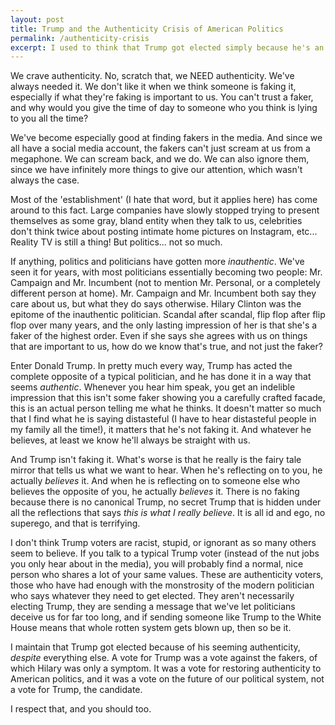 ```yaml
---
layout: post
title: Trump and the Authenticity Crisis of American Politics
permalink: /authenticity-crisis
excerpt: I used to think that Trump got elected simply because he's an extraordinary salesman. He is at that, but after finding that explanation extremely unsatisfying (and numerous others put forward, such as the force of the middle class white vote), I came up with another that I find infinitely better: Trump is the only major political candidate to satisfy our demand for authenticity. No one else came close.
---
```

We crave authenticity. No, scratch that, we NEED authenticity. We've always needed it. We don't like it when we think someone is faking it, especially if what they're faking is important to us. You can't trust a faker, and why would you give the time of day to someone who you think is lying to you all the time? 

We've become especially good at finding fakers in the media. And since we all have a social media account, the fakers can't just scream at us from a megaphone. We can scream back, and we do. We can also ignore them, since we have infinitely more things to give our attention, which wasn't always the case. 

Most of the 'establishment' (I hate that word, but it applies here) has come around to this fact. Large companies have slowly stopped trying to present themselves as some gray, bland entity when they talk to us, celebrities don't think twice about posting intimate home pictures on Instagram, etc... Reality TV is still a thing! But politics... not so much.

If anything, politics and politicians have gotten more *inauthentic*. We've seen it for years, with most politicians essentially becoming two people: Mr. Campaign and Mr. Incumbent (not to mention Mr. Personal, or a completely different person at home). Mr. Campaign and Mr. Incumbent both say they care about us, but what they do says otherwise. Hilary Clinton was the epitome of the inauthentic politician. Scandal after scandal, flip flop after flip flop over many years, and the only lasting impression of her is that she's a faker of the highest order. Even if she says she agrees with us on things that are important to us, how do we know that's true, and not just the faker? 

Enter Donald Trump. In pretty much every way, Trump has acted the complete opposite of a typical politician, and he has done it in a way that seems *authentic*. Whenever you hear him speak, you get an indelible impression that this isn't some faker showing you a carefully crafted facade, this is an actual person telling me what he thinks. It doesn't matter so much that I find what he is saying distasteful (I have to hear distasteful people in my family all the time!), it matters that he's not faking it. And whatever he believes, at least we know he'll always be straight with us.

And Trump isn't faking it. What's worse is that he really is the fairy tale mirror that tells us what we want to hear. When he's reflecting on to you, he actually *believes* it. And when he is reflecting on to someone else who believes the opposite of you, he actually *believes* it. There is no faking because there is no canonical Trump, no secret Trump that is hidden under all the reflections that says *this is what I really believe*. It is all id and ego, no superego, and that is terrifying. 

I don't think Trump voters are racist, stupid, or ignorant as so many others seem to believe. If you talk to a typical Trump voter (instead of the nut jobs you only hear about in the media), you will probably find a normal, nice person who shares a lot of your same values. These are authenticity voters, those who have had enough with the monstrosity of the modern politician who says whatever they need to get elected. They aren't necessarily electing Trump, they are sending a message that we've let politicians deceive us for far too long, and if sending someone like Trump to the White House means that whole rotten system gets blown up, then so be it. 

I maintain that Trump got elected because of his seeming authenticity, *despite* everything else. A vote for Trump was a vote against the fakers, of which Hilary was only a symptom. It was a vote for restoring authenticity to American politics, and it was a vote on the future of our political system, not a vote for Trump, the candidate. 

I respect that, and you should too. 



